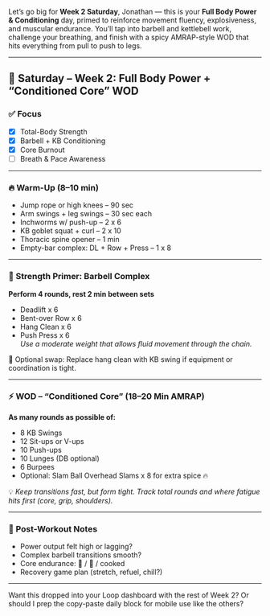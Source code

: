 Let’s go big for **Week 2 Saturday**, Jonathan — this is your **Full Body Power & Conditioning** day, primed to reinforce movement fluency, explosiveness, and muscular endurance. You’ll tap into barbell and kettlebell work, challenge your breathing, and finish with a spicy AMRAP-style WOD that hits everything from pull to push to legs.

---

## 🧨 Saturday – Week 2: Full Body Power + “Conditioned Core” WOD

### ✅ Focus
- [x] Total-Body Strength  
- [x] Barbell + KB Conditioning  
- [x] Core Burnout  
- [ ] Breath & Pace Awareness  

---

### 🔥 Warm-Up (8–10 min)
- Jump rope or high knees – 90 sec  
- Arm swings + leg swings – 30 sec each  
- Inchworms w/ push-up – 2 x 6  
- KB goblet squat + curl – 2 x 10  
- Thoracic spine opener – 1 min  
- Empty-bar complex: DL + Row + Press – 1 x 8

---

### 🧱 Strength Primer: Barbell Complex  
**Perform 4 rounds, rest 2 min between sets**  
- Deadlift x 6  
- Bent-over Row x 6  
- Hang Clean x 6  
- Push Press x 6  
*Use a moderate weight that allows fluid movement through the chain.*

🔧 Optional swap: Replace hang clean with KB swing if equipment or coordination is tight.

---

### ⚡️ WOD – “Conditioned Core” (18–20 Min AMRAP)

**As many rounds as possible of:**
- 8 KB Swings  
- 12 Sit-ups or V-ups  
- 10 Push-ups  
- 10 Lunges (DB optional)  
- 6 Burpees  
- Optional: Slam Ball Overhead Slams x 8 for extra spice 🔥

💡 *Keep transitions fast, but form tight. Track total rounds and where fatigue hits first (core, grip, shoulders).*

---

### 💬 Post-Workout Notes
- Power output felt high or lagging?  
- Complex barbell transitions smooth?  
- Core endurance: 💪 / 🥵 / cooked  
- Recovery game plan (stretch, refuel, chill?)

---

Want this dropped into your Loop dashboard with the rest of Week 2? Or should I prep the copy-paste daily block for mobile use like the others?